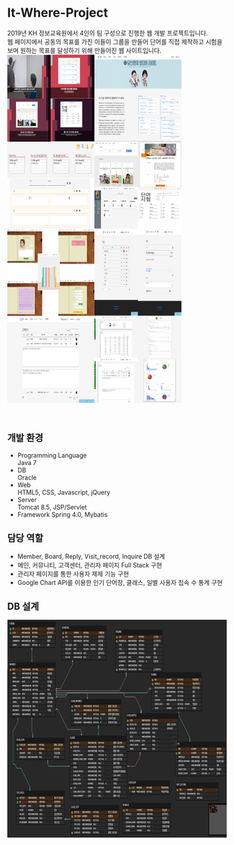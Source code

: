 # It-Where-Project
2019년 KH 정보교육원에서 4인의 팀 구성으로 진행한 웹 개발 프로젝트입니다.<br> 
웹 페이지에서 공동의 목표를 가진 이들이 그룹을 만들어 단어를 직접 제작하고 시험을 보며 원하는 목표를 달성하기 위해 만들어진 웹 사이트입니다.
<br/>
<img align="left" width="200" height="200" src="images/initial.PNG"> 
<img align="left" width="200" height="200" src="images/main.PNG">
<img align="left" width="200" height="200" src="images/voca.png">
<img align="left" width="200" height="200" src="images/study.png">
<img align="left" width="200" height="200" src="images/mypage.png">
<img align="left" width="200" height="200" src="images/board.png">
<img align="left" width="200" height="200" src="images/inquire.PNG">
<img align="" width="200" height="200" src="images/admin.png">



<br/>

## 개발 환경
* Programming Language    
Java 7
* DB  
Oracle
* Web  
HTML5, CSS, Javascript, jQuery
* Server  
Tomcat 8.5, JSP/Servlet
* Framework
Spring 4.0, Mybatis

## 담당 역할
* Member, Board, Reply, Visit_record, Inquire DB 설계
* 메인, 커뮤니티, 고객센터, 관리자 페이지 Full Stack 구현
* 관리자 페이지를 통한 사용자 제제 기능 구현
* Google Chart API를 이용한 인기 단어장, 클래스, 일별 사용자 접속 수 통계 구현

## DB 설계
<div>
  <img width="100%" height="500" src="images/DB.PNG">  
</div>


